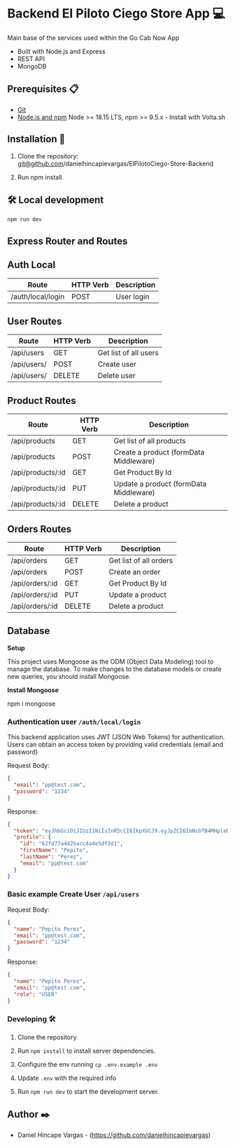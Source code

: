# Backend El Piloto Ciego Store App 💻

Main base of the services used within the Go Cab Now App

- Built with Node.js and Express
- REST API
- MongoDB

## Prerequisites 📋

- [Git](https://git-scm.com/downloads)
- [Node.js and npm](https://nodejs.org) Node >= 18.15 LTS, npm >= 9.5.x - Install with Volta.sh

## Installation 🔧

   1. Clone the repository: git@github.com/danielhincapievargas/ElPilotoCiego-Store-Backend

   2. Run npm install.

## 🛠️ Local development

    npm run dev


## Express Router and Routes

## Auth Local

| Route                | HTTP Verb | Description |
| -------------------- | ----------| ----------- |
| /auth/local/login    | POST      | User login  |

## User Routes

| Route                        | HTTP Verb | Description               |
| ---------------------------- | --------- | ------------------------- |
| /api/users                   | GET       | Get list of all users     | 
| /api/users/                  | POST      | Create user               |
| /api/users/                  | DELETE    | Delete user               |

## Product Routes

| Route                        | HTTP Verb | Description                           |
| ---------------------------- | --------- | ------------------------------------- |
| /api/products                | GET       | Get list of all products              |
| /api/products                | POST      | Create a product (formData Middleware)|
| /api/products/:id            | GET       | Get Product By Id                     |
| /api/products/:id            | PUT       | Update a product (formData Middleware)|
| /api/products/:id            | DELETE    | Delete a product                      |


## Orders Routes

| Route                        | HTTP Verb | Description            |
| ---------------------------- | --------- | ---------------------- |
| /api/orders                  | GET       | Get list of all orders |
| /api/orders                  | POST      | Create an order        |
| /api/orders/:id              | GET       | Get Product By Id      |
| /api/orders/:id              | PUT       | Update a product       |
| /api/orders/:id              | DELETE    | Delete a product       |


## Database

**Setup**

This project uses Mongoose as the ODM (Object Data Modeling) tool to manage the database.
To make changes to the database models or create new queries, you should install Mongoose.

**Install Mongoose**

  npm i mongoose


### Authentication **user** `/auth/local/login`

This backend application uses JWT (JSON Web Tokens) for authentication. Users can obtain an access token by providing valid credentials (email and password)

Request Body:

```json
{
  "email": "pp@test.com",
  "password": "1234"
}
```

Response:

```json
{
  "token": "eyJhbGciOiJIUzI1NiIsInR5cCI6IkpXVCJ9.eyJpZCI6ImNsbTB4MHpleDAwMDB1bHZodjZtZXVhbTkiLCJlbWFpbCI6ImF2QHRlc3QuY29tIiwiaWF0IjoxNjk0ODMyNjcxLCJleHAiOjE2OTQ5MTkwNzF9.fpD5shIH6Wuh-2G3P88MWVyEuYo_33zt4q_f3i1NmJI",
  "profile": {
    "id": "62fd77a4d25acc4a4e5df3d1",
    "firstName": "Pepito",
    "lastName": "Perez",
    "email": "pp@test.com"
  }
}
```

### Basic example **Create User** `/api/users`

Request Body:

```json
{
  "name": "Pepito Perez",
  "email": "pp@test.com",
  "password": "1234"
}
```

Response:

```json
{
  "name": "Pepito Perez",
  "email": "pp@test.com",
  "role": "USER"
}
```

### Developing 🛠️

1. Clone the repository

2. Run `npm install` to install server dependencies.

3. Configure the env running `cp .env.example .env`

4. Update `.env` with the required info

5. Run `npm run dev` to start the development server.


## Author ✒️

- Daniel Hincape Vargas - (https://github.com/danielhincapievargas)
